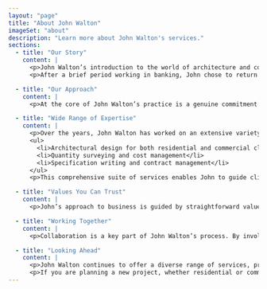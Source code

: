```yaml
---
layout: "page"
title: "About John Walton"
imageSet: "about"
description: "Learn more about John Walton's services."
sections:
  - title: "Our Story"
    content: |
      <p>John Walton’s introduction to the world of architecture and construction began at a young age. Growing up in a family with deep roots in the construction industry, John spent his school holidays on building sites, observing and learning the trades. His father, who managed a construction company, provided John with early exposure to the collaborative process between architects, surveyors, and builders. This experience fostered an appreciation for practical yet thoughtful design, blending creativity with a hands-on approach to construction.</p>
      <p>After a brief period working in banking, John chose to return to the industry he felt most connected to, joining his father’s company full-time. Here, he developed his skills in project estimation, working closely with architects and surveyors. Later, John took on the role of managing a surveyors’ office, where he further honed his expertise in quantity surveying and embraced new technologies like computer-aided design (CAD). In 1986, John felt the time was right to start his own practice, bringing together the knowledge and experience he had gained over the years.</p>

  - title: "Our Approach"
    content: |
      <p>At the core of John Walton’s practice is a genuine commitment to delivering a personal and flexible service. Whether it’s designing a small home extension or overseeing a commercial development, John adapts his approach to fit the unique needs of each client. Unlike larger firms with set processes, John prefers to work closely with clients, ensuring they feel listened to and involved at every stage. His aim is to provide a service that not only meets expectations but also feels tailored and responsive to the client’s individual requirements.</p>

  - title: "Wide Range of Expertise"
    content: |
      <p>Over the years, John Walton has worked on an extensive variety of projects, from small residential improvements to large-scale commercial developments. His breadth of experience allows him to offer a full range of services, including:</p>
      <ul>
        <li>Architectural design for both residential and commercial clients</li>
        <li>Quantity surveying and cost management</li>
        <li>Specification writing and contract management</li>
      </ul>
      <p>This comprehensive suite of services enables John to guide clients smoothly through each stage of their project, ensuring a consistent and professional outcome.</p>

  - title: "Values You Can Trust"
    content: |
      <p>John’s approach to business is guided by straightforward values: honesty, reliability, and a dedication to quality. He believes in providing clear and realistic advice, even if it means advising against a project that may not be feasible. In an industry where substantial investments are often involved, John’s clients appreciate his candidness and the peace of mind that comes from knowing they are receiving sound, unbiased advice. His ethos extends to a firm stance on regulatory compliance, ensuring that all projects align with planning and building regulations.</p>

  - title: "Working Together"
    content: |
      <p>Collaboration is a key part of John Walton’s process. By involving clients at each step, John ensures that their preferences and feedback shape the final outcome. This level of involvement not only helps achieve the desired results but also fosters strong working relationships built on trust and mutual respect.</p>

  - title: "Looking Ahead"
    content: |
      <p>John Walton continues to offer a diverse range of services, providing clients with a reliable partner for their architectural and construction needs. Although he enjoys all aspects of his work, John finds particular satisfaction in the detailed nature of specification writing, which has become a key part of his offering. Based in Gloucestershire, John serves clients throughout the South West, West Midlands, Oxfordshire, and Wiltshire, while also extending his services across the UK.</p>
      <p>If you are planning a new project, whether residential or commercial, and are looking for a partner with decades of experience and a personal touch, John Walton would be pleased to discuss how he can help bring your vision to life.</p>
---
```

